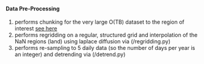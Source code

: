 #### **Data Pre-Processing**

1) performs chunking for the very large O(TB) dataset to the region of interest [see here](chunk_all_files.sh)
2) performs regridding on a regular, structured grid and interpolation of the NaN regions (land) using laplace diffusion via (/regridding.py) 
3) performs re-sampling to 5 daily data (so the number of days per year is an integer) and detrending via (/detrend.py)
